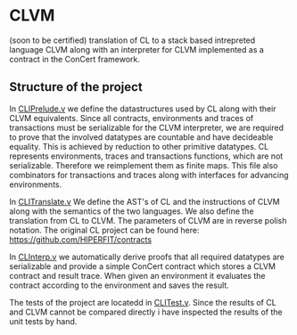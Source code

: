# CLVM
(soon to be certified) translation of CL to a stack based intrepreted language CLVM along with an interpreter for CLVM implemented as a contract in the ConCert framework.

## Structure of the project
In [CLIPrelude.v](CLIPrelude.v) we define the datastructures used by CL along with their CLVM equivalents. Since all contracts, environments and traces of transactions must be serializable for the CLVM interpreter, we are required to prove that the involved datatypes are countable and have decideable equality. This is achieved by reduction to other primitive datatypes. CL represents environments, traces and transactions functions, which are not serializable. Therefore we reimplement them as finite maps. This file also combinators for transactions and traces along with interfaces for advancing environments.

In [CLITranslate.v](CLITranslate.v) We define the AST's of CL and the instructions of CLVM along with the semantics of the two languages. We also define the translation from CL to CLVM. The parameters of CLVM are in reverse polish notation. The original CL project can be found here: https://github.com/HIPERFIT/contracts

In [CLInterp.v](CLInterp.v) we automatically derive proofs that all required datatypes are serializable and provide a simple ConCert contract which stores a CLVM contract and result trace. When given an environment it evaluates the contract according to the environment and saves the result.

The tests of the project are locatedd in [CLITest.v](CLITest.v). Since the results of CL and CLVM cannot be compared directly i have inspected the results of the unit tests by hand.